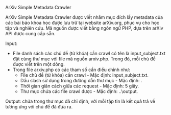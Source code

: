 ArXiv Simple Metadata Crawler

ArXiv Simple Metadata Crawler được viết nhằm mục đích lấy metadata của các bài báo khoa học được lưu trữ tại website arXiv.org, phục vụ cho học tập và nghiên cứu.
Mã nguồn được viết bằng ngôn ngữ PHP, dựa trên arXiv API được cung cấp sẵn.

Input:

- File danh sách các chủ đề (từ khóa) cần crawl có tên là input_subject.txt đặt cùng thư mục với file mã nguồn arxiv.php. Trong đó, mỗi chủ đề được viết trên một dòng.
- Trong file arxiv.php có các tham số cần điều chỉnh như:
  + File chủ đề (từ khóa) cần crawl - Mặc định: input_subject.txt.
  + Dấu slash sử dụng trong đường dẫn thư mục - Mặc định: \.
  + Thời gian giãn cách giữa các request - Mặc định: 5 giây.
  + Thư mục chứa các file crawl được - Mặc định: ..\output.

Output: chứa trong thư mục đã chỉ định, với mỗi tập tin là kết quả trả về tương ứng với chủ đề đã đưa ra.

